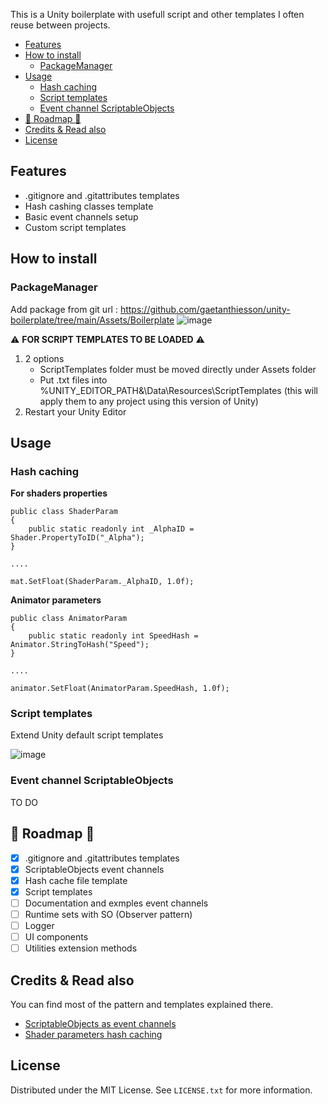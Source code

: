This is a Unity boilerplate with usefull script and other templates I often reuse between projects.

- [Features](#features)
- [How to install](#how-to-install)
  - [PackageManager](#packagemanager)
- [Usage](#usage)
  - [Hash caching](#hash-caching)
  - [Script templates](#script-templates)
  - [Event channel ScriptableObjects](#event-channel-scriptableobjects)
- [:construction: Roadmap :construction:](#construction-roadmap-construction)
- [Credits \& Read also](#credits--read-also)
- [License](#license)

## Features

- .gitignore and .gitattributes templates
- Hash cashing classes template
- Basic event channels setup
- Custom script templates

## How to install

### PackageManager

Add package from git url : https://github.com/gaetanthiesson/unity-boilerplate/tree/main/Assets/Boilerplate
![image](https://github.com/gaetanthiesson/unity-boilerplate/assets/16124367/dfc71ee8-84f2-48ec-a82d-53f880455960)

:warning: **FOR SCRIPT TEMPLATES TO BE LOADED** :warning:

1. 2 options
    * ScriptTemplates folder must be moved directly under Assets folder
    * Put .txt files into %UNITY_EDITOR_PATH&\Data\Resources\ScriptTemplates (this will apply them to any project using this version of Unity)
3. Restart your Unity Editor

## Usage

### Hash caching

**For shaders properties**

```
public class ShaderParam
{
    public static readonly int _AlphaID = Shader.PropertyToID("_Alpha");
}

....

mat.SetFloat(ShaderParam._AlphaID, 1.0f);
```

**Animator parameters**

```
public class AnimatorParam
{
    public static readonly int SpeedHash = Animator.StringToHash("Speed");
}

....

animator.SetFloat(AnimatorParam.SpeedHash, 1.0f);
```

### Script templates

Extend Unity default script templates

![image](https://github.com/gaetanthiesson/unity-boilerplate/assets/16124367/fc38c5eb-9090-4c03-8612-35ab91d28b9a)

### Event channel ScriptableObjects
TO DO

## :construction: Roadmap :construction:

- [X] .gitignore and .gitattributes templates
- [X] ScriptableObjects event channels
- [X] Hash cache file template
- [X] Script templates
- [ ] Documentation and exmples event channels
- [ ] Runtime sets with SO (Observer pattern)
- [ ] Logger
- [ ] UI components
- [ ] Utilities extension methods

## Credits & Read also

You can find most of the pattern and templates explained there.

- [ScriptableObjects as event channels](https://unity.com/how-to/scriptableobjects-event-channels-game-code#how-event-channels-help)
- [Shader parameters hash caching](https://forum.unity.com/threads/shader-propertytoid-name-why-is-it-more-efficient-and-best-practise-to-store-multiple-ids.492831/#post-3216842)
  
## License
Distributed under the MIT License. See `LICENSE.txt` for more information.
